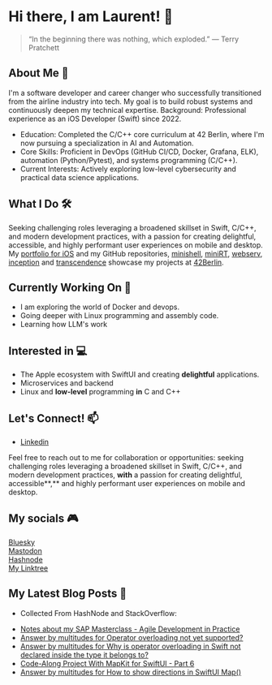# Hi there, I am Laurent! 👋

> “In the beginning there was nothing, which exploded.” ― Terry Pratchett

## About Me 💬
I'm a software developer and career changer who successfully transitioned from the airline industry into tech. My goal is to build robust systems and continuously deepen my technical expertise.
Background: Professional experience as an iOS Developer (Swift) since 2022.
- Education: Completed the C/C++ core curriculum at 42 Berlin, where I'm now pursuing a specialization in AI and Automation.
- Core Skills: Proficient in DevOps (GitHub CI/CD, Docker, Grafana, ELK), automation (Python/Pytest), and systems programming (C/C++).
- Current Interests: Actively exploring low-level cybersecurity and practical data science applications.

## What I Do 🛠️
Seeking challenging roles leveraging a broadened skillset in Swift, C/C++, and modern development practices, with a passion for creating delightful, accessible, and highly performant user experiences on mobile and desktop.
My [portfolio for iOS](https://github.com/multitudes/portfolio/blob/master/README.md) and my GitHub repositories, [minishell](https://multitudes.github.io/42-minishell/), [miniRT](https://multitudes.github.io/42-miniRT/), [webserv](https://multitudes.github.io/42-webserv/), [inception](https://multitudes.github.io/42-inception/) and [transcendence](https://multitudes.github.io/42-transcendence/) showcase my projects at [42Berlin](https://42berlin.de/).

 
## Currently Working On 🌱
- I am exploring the world of Docker and devops.  
- Going deeper with Linux programming and assembly code.   
- Learning how LLM's work

## Interested in 💻
- The Apple ecosystem with SwiftUI and creating **delightful** applications.
- Microservices and backend
- Linux and **low-level** programming **in** C and C++
 
## Let's Connect! 📫
- <a rel="me" href="https://www.linkedin.com/in/laurentbrusa/">Linkedin</a>&nbsp;  

Feel free to reach out to me for collaboration or opportunities: seeking challenging roles leveraging a broadened skillset in Swift, C/C++, and modern development practices, **with** a passion for creating delightful, accessible**,** and highly performant user experiences on mobile and desktop.

## My socials 🎮
<a rel="me" href="https://bsky.app/profile/laurentbrusa.bsky.social">Bluesky</a>&nbsp;  
<a rel="me" href="https://iosdev.space/@multitudes">Mastodon</a>&nbsp;  
<a rel="me" href="https://laurentbrusa.hashnode.dev">Hashnode</a>&nbsp;  
<a rel="me" href="https://linktr.ee/laurentbrusa">My Linktree</a>  
##  My Latest Blog Posts 📝

- Collected From HashNode and StackOverflow:
<!-- BLOG-POST-LIST:START -->
- [Notes about my SAP Masterclass - Agile Development in Practice](https://laurentbrusa.hashnode.dev/notes-about-my-sap-masterclass-agile-development-in-practice)
- [Answer by multitudes for Operator overloading not yet supported?](https://stackoverflow.com/questions/24148135/operator-overloading-not-yet-supported/78672928#78672928)
- [Answer by multitudes for Why is operator overloading in Swift not declared inside the type it belongs to?](https://stackoverflow.com/questions/25642085/why-is-operator-overloading-in-swift-not-declared-inside-the-type-it-belongs-to/78672910#78672910)
- [Code-Along Project With MapKit for SwiftUI - Part 6](https://laurentbrusa.hashnode.dev/code-along-project-with-mapkit-for-swiftui-part-6)
- [Answer by multitudes for How to show directions in SwiftUI Map&lpar;&rpar;](https://stackoverflow.com/questions/70133668/how-to-show-directions-in-swiftui-map/77159028#77159028)
<!-- BLOG-POST-LIST:END -->

<!--
---

### 42 School Projects
<div align="center">

<a href=""><img src="https://github.com/multitudes/multitudes/blob/c19ad992746480d6a958e40b34dd7394287e7bee/42_badges/libftm.png" width="75" height="75"></a>
<a href=""><img src="https://github.com/multitudes/multitudes/blob/576f9f9a7d27db61bad2f2e5597dbb338b008ae0/42_badges/ft_printfm.png" width="75" height="75"></a>
<a href=""><img src="https://github.com/multitudes/multitudes/blob/177533884e124d8a79da0b02ea61fc429213236a/42_badges/born2berootm.png" width="75" height="75"></a>
<a href=""><img src="https://github.com/multitudes/multitudes/blob/25e6f095425267ecb8c4118eb5cf44a960ce99a0/42_badges/get_next_linem.png" width="75" height="75"></a>
<a href=""><img src="https://github.com/multitudes/multitudes/blob/25e6f095425267ecb8c4118eb5cf44a960ce99a0/42_badges/fract-olm.png" width="75" height="75"></a>
<a href=""><img src="https://github.com/multitudes/multitudes/blob/25e6f095425267ecb8c4118eb5cf44a960ce99a0/42_badges/push_swapm.png" width="75" height="75"></a>
<a href="https://github.com/multitudes/42-MiniTalk/blob/main/README.md"><img src="https://github.com/multitudes/multitudes/blob/25e6f095425267ecb8c4118eb5cf44a960ce99a0/42_badges/minitalkm.png" width="75" height="75"></a>
<a href=""><img src="https://github.com/multitudes/multitudes/blob/25e6f095425267ecb8c4118eb5cf44a960ce99a0/42_badges/philosophersm.png" width="75" height="75"></a>
<a href=""><img src="https://github.com/multitudes/multitudes/blob/25e6f095425267ecb8c4118eb5cf44a960ce99a0/42_badges/minishellm.png" width="75" height="75"></a>
<a href=""><img src="https://github.com/multitudes/multitudes/blob/master/42_badges/cppn.png" width="75" height="75"></a>
<a href=""><img src="https://github.com/multitudes/multitudes/blob/master/42_badges/inceptionm.png" width="75" height="75"></a>
<a href=""><img src="https://github.com/multitudes/multitudes/blob/master/42_badges/minirtm.png" width="75" height="75"></a>
<a href=""><img src="https://github.com/multitudes/multitudes/blob/master/42_badges/netpracticem.png" width="75" height="75"></a>
<a href=""><img src="https://github.com/multitudes/multitudes/blob/master/42_badges/webservm.png" width="75" height="75"></a>
</div>

<script type="text/javascript" src="https://cdnjs.buymeacoffee.com/1.0.0/button.prod.min.js" data-name="bmc-button" data-slug="multitudes" data-color="#FFDD00" data-emoji=""  data-font="Cookie" data-text="Buy me a coffee" data-outline-color="#000000" data-font-color="#000000" data-coffee-color="#ffffff" ></script>

If you can't get enough of me I collected some more links [here](https://linktr.ee/LaurentBrusa)!
**multitudes/multitudes** is a ✨ _special_ ✨ repository because its `README.md` (this file) appears on your GitHub profile.

Here are some ideas to get you started:

- 🔭 I’m currently working on ...
- 🌱 I’m currently learning ...
- 👯 I’m looking to collaborate on ...
- 🤔 I’m looking for help with ...
- 💬 Ask me about ...
- 📫 How to reach me: ...
- 😄 Pronouns: ...
- ⚡ Fun fact: ...

<p align="center">
  <img src="" width="400"  title="Laurent on the bicycle">
</p>
-->
